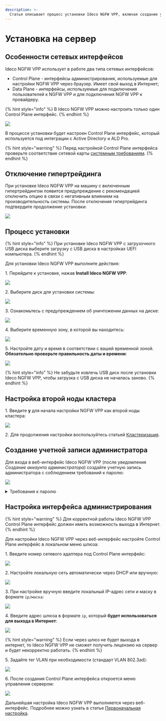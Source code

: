 ```yaml
---
description: >-
  Статья описывает процесс установки Ideco NGFW VPP, включая создание учетной записи администратора и настройку интерфейса администрирования.
---
```


# Установка на сервер
  
## Особенности сетевых интерфейсов

Ideco NGFW VPP использует в работе два типа сетевых интерфейсов:
* Control Plane - интерфейсы администрирования, используемые для настройки NGFW VPP через браузер. Имеет свой выход в Интернет;
* Data Plane - интерфейсы, используемые для подключения пользователей к NGFW VPP и для подключения NGFW VPP к провайдеру.

{% hint style="info" %}
В Ideco NGFW VPP можно настроить только один Control Plane интерфейс.
{% endhint %}

![](/.gitbook/assets/setup.png)

В процессе установки будет настроен Control Plane интерфейс, который используется под интеграции с Active Directory и ALD Pro.

{% hint style="warning" %}
Перед настройкой Control Plane интерфейса проверьте соответствие сетевой карты [системным требованиям](/general/data-update-source-utm-vpp.md).
{% endhint %}

## Отключение гипертрейдинга

При установке Ideco NGFW VPP на машину с включенным гипертрейдингом появится предупреждение с рекомендацией отключить опцию в связи с негативным влиянием на производительность системы. После отключения гипертрейдинга подтвердите продолжение установки:

![](/.gitbook/assets/setup12.png)

## Процесс установки

{% hint style="info" %}
При установке Ideco NGFW VPP с загрузочного USB диска выберите загрузку с USB диска в настройках UEFI компьютера.
{% endhint %}

Для установки Ideco NGFW VPP выполните действия:

1\. Перейдите к установке, нажав **Install Ideco NGFW VPP**:

![](/.gitbook/assets/setup11.png)

2\. Выберите диск для установки системы:

![](/.gitbook/assets/setup1.png)

3\. Ознакомьтесь с предупреждением об уничтожении данных на диске:

![](/.gitbook/assets/setup2.png)

4\. Выберите временную зону, в которой вы находитесь:

![](/.gitbook/assets/setup3.png)

5\. Настройте дату и время в соответствии с вашей временной зоной. **Обязательно проверьте правильность даты и времени**:

![](/.gitbook/assets/setup4.png)

{% hint style="info" %}
Не забудьте извлечь USB диск после установки Ideco NGFW VPP, чтобы загрузка с USB диска не началась заново.
{% endhint %}

## Настройка второй ноды кластера

1\. Введите **y** для начала настройки NGFW VPP как второй ноды кластера:

![](/.gitbook/assets/setup41.png)

2\. Для продолжения настройки воспользуйтесь статьей [Кластеризация](/settings/server-management/cluster/cluster.md).

## Создание учетной записи администратора

Для входа в веб-интерфейс Ideco NGFW VPP (после уведомления *Создание аккаунта администратора*) создайте учетную запись администратора с соблюдением требований к паролю:

![](/.gitbook/assets/setup5.png)

<details>

<summary>Требования к паролю</summary>

* **Минимальная длина пароля** - 12 символов;
* **Cодержит строчные и заглавные латинские буквы**;
* **Содержит цифры**;
* **Содержит специальные символы** (! # $ % & ' * + и другие).
  
</details>

## Настройка интерфейса администрирования 

{% hint style="warning" %}
Для корректной работы Ideco NGFW VPP Сontrol Plane интерфейс должен иметь возможность выхода в Интернет.
{% endhint %}

Для настройки Ideco NGFW VPP через веб-интерфейс настройте Control Plane интерфейс в локальном меню шлюза: 

1\. Введите номер сетевого адаптера под Control Plane интерфейс:

![](/.gitbook/assets/setup6.png)

2\. Настройте локальную сеть автоматически через DHCP или вручную:

![](/.gitbook/assets/setup7.png)

3\. При настройке вручную введите локальный IP-адрес сети и маску в формате `ip/маска`:

![](/.gitbook/assets/setup71.png)

4\. Введите адрес шлюза в формате `ip`, который **будет использоваться для выхода в Интернет**:

![](/.gitbook/assets/setup8.png)

{% hint style="warning" %}
Если через шлюз не будет выхода в интернет, то Ideco NGFW VPP не сможет получить лицензию на сервер и будет некорректно работать.
{% endhint %}

5\. Задайте тег VLAN при необходимости (стандарт VLAN 802.3ad):

![](/.gitbook/assets/setup9.png)

6\. После создания Control Plane интерфейса откроется меню управления сервером:

![](/.gitbook/assets/setup10.png)

Дальнейшая настройка Ideco NGFW VPP выполняется через веб-интерфейс. Подробнее можно узнать в статье [Первоначальная настройка](/initial-setup/initial-setup-web.md).